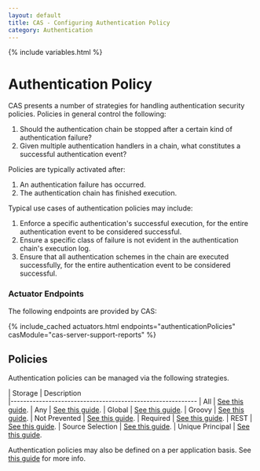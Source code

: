 ```yaml
---
layout: default
title: CAS - Configuring Authentication Policy
category: Authentication
---
```

{% include variables.html %}

# Authentication Policy

CAS presents a number of strategies for handling authentication 
security policies. Policies in general control the following:

1. Should the authentication chain be stopped after a certain kind of authentication failure?
2. Given multiple authentication handlers in a chain, what constitutes a successful authentication event?

Policies are typically activated after:

1. An authentication failure has occurred.
2. The authentication chain has finished execution.

Typical use cases of authentication policies may include:

1. Enforce a specific authentication's successful execution, for the entire authentication event to be considered successful.
2. Ensure a specific class of failure is not evident in the authentication chain's execution log.
3. Ensure that all authentication schemes in the chain are executed successfully, for the entire authentication event to be considered successful.

### Actuator Endpoints

The following endpoints are provided by CAS:

{% include_cached actuators.html endpoints="authenticationPolicies" casModule="cas-server-support-reports" %}

## Policies

Authentication policies can be managed via the following strategies.

| Storage          | Description                                         
|-----------------------------------------------------------
| All              | [See this guide](Configuring-Authentication-Policy-All.html).
| Any              | [See this guide](Configuring-Authentication-Policy-Any.html).
| Global           | [See this guide](Configuring-Authentication-Policy-Global.html).
| Groovy           | [See this guide](Configuring-Authentication-Policy-Groovy.html).
| Not Prevented    | [See this guide](Configuring-Authentication-Policy-NotPrevented.html).
| Required         | [See this guide](Configuring-Authentication-Policy-Required.html).
| REST             | [See this guide](Configuring-Authentication-Policy-REST.html).
| Source Selection | [See this guide](Configuring-Authentication-Policy-SourceSelection.html).
| Unique Principal | [See this guide](Configuring-Authentication-Policy-UniquePrincipal.html).

Authentication policies may also be defined on a per application 
basis. See [this guide](../services/Configuring-Service-AuthN-Policy.html) for more info.
